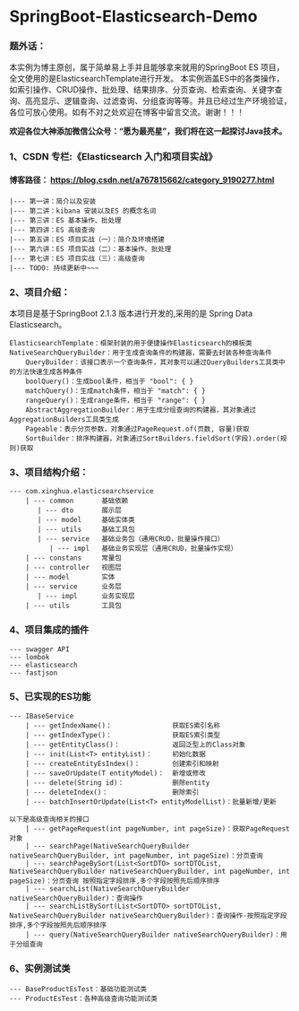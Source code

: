 # SpringBoot-Elasticsearch-Demo

### 题外话：
本实例为博主原创，属于简单易上手并且能够拿来就用的SpringBoot ES 项目，全文使用的是ElasticsearchTemplate进行开发。
本实例涵盖ES中的各类操作，如索引操作、CRUD操作、批处理、结果排序、分页查询、检索查询、关键字查询、高亮显示、逻辑查询、过滤查询、分组查询等等。并且已经过生产环境验证，各位可放心使用。如有不对之处欢迎在博客中留言交流。谢谢！！！

**欢迎各位大神添加微信公众号：“愿为最亮星”，我们将在这一起探讨Java技术。**


### 1、CSDN 专栏:《Elasticsearch 入门和项目实战》 
#### 博客路径： https://blog.csdn.net/a767815662/category_9190277.html
    |--- 第一讲：简介以及安装
    |--- 第二讲：kibana 安装以及ES 的概念名词
    |--- 第三讲：ES 基本操作、批处理
    |--- 第四讲：ES 高级查询
    |--- 第五讲：ES 项目实战（一）：简介及环境搭建
    |--- 第六讲：ES 项目实战（二）：基本操作、批处理
    |--- 第七讲：ES 项目实战（三）：高级查询
    |--- TODO: 持续更新中~~~


### 2、项目介绍： 
本项目是基于SpringBoot 2.1.3 版本进行开发的,采用的是 Spring Data Elasticsearch。

    ElasticsearchTemplate：框架封装的用于便捷操作Elasticsearch的模板类 
    NativeSearchQueryBuilder：用于生成查询条件的构建器，需要去封装各种查询条件 
        QueryBuilder：该接口表示一个查询条件，其对象可以通过QueryBuilders工具类中的方法快速生成各种条件 
        boolQuery()：生成bool条件，相当于 "bool": { } 
        matchQuery()：生成match条件，相当于 "match": { } 
        rangeQuery()：生成range条件，相当于 "range": { } 
        AbstractAggregationBuilder：用于生成分组查询的构建器，其对象通过AggregationBuilders工具类生成 
        Pageable：表示分页参数，对象通过PageRequest.of(页数, 容量)获取 
        SortBuilder：排序构建器，对象通过SortBuilders.fieldSort(字段).order(规则)获取

### 3、项目结构介绍：
    --- com.xinghua.elasticsearchservice
        | --- common       基础依赖
           | --- dto       展示层
           | --- model     基础实体类
           | --- utils     基础工具包
           | --- service   基础业务包（通用CRUD，批量操作接口）
              | --- impl   基础业务实现层（通用CRUD，批量操作实现）
        | --- constans     常量包
        | --- controller   视图层
        | --- model        实体
        | --- service      业务层
           | --- impl      业务实现层  
        | --- utils        工具包  

### 4、项目集成的插件
    --- swagger API
    --- lombok
    --- elasticsearch
    --- fastjson
    
### 5、已实现的ES功能
    --- IBaseService
        | --- getIndexName()：               获取ES索引名称
        | --- getIndexType()：               获取ES索引类型
        | --- getEntityClass()：             返回泛型上的Class对象
        | --- init(List<T> entityList)：     初始化数据
        | --- createEntityEsIndex()：        创建索引和映射
        | --- saveOrUpdate(T entityModel)：  新增或修改
        | --- delete(String id)：            删除entity
        | --- deleteIndex()：                删除索引
        | --- batchInsertOrUpdate(List<T> entityModelList)：批量新增/更新
        
    以下是高级查询相关的接口
        | --- getPageRequest(int pageNumber, int pageSize)：获取PageRequest对象
        | --- searchPage(NativeSearchQueryBuilder nativeSearchQueryBuilder, int pageNumber, int pageSize)：分页查询
        | --- searchPageBySort(List<SortDTO> sortDTOList, NativeSearchQueryBuilder nativeSearchQueryBuilder, int pageNumber, int pageSize)：分页查询 按照指定字段排序,多个字段按照先后顺序排序
        | --- searchList(NativeSearchQueryBuilder nativeSearchQueryBuilder)：查询操作
        | --- searchListBySort(List<SortDTO> sortDTOList, NativeSearchQueryBuilder nativeSearchQueryBuilder)：查询操作-按照指定字段排序,多个字段按照先后顺序排序
        | --- query(NativeSearchQueryBuilder nativeSearchQueryBuilder)：用于分组查询
    
### 6、实例测试类
    --- BaseProductEsTest：基础功能测试类
    --- ProductEsTest：各种高级查询功能测试类
